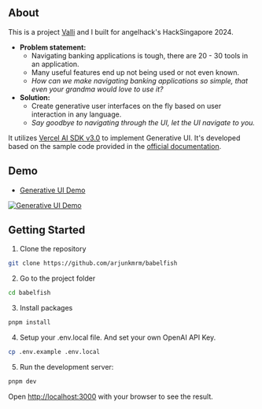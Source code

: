 ## About

This is a project [Valli](https://github.com/vallipichappan) and I built for angelhack's HackSingapore 2024. 
- **Problem statement:** 
    - Navigating banking applications is tough, there are 20 - 30 tools in an application. 
    - Many useful features end up not being used or not even known.
    - *How can we make navigating banking applications so simple, that even your grandma would love to use it?*
- **Solution:** 
    - Create generative user interfaces on the fly based on user interaction in any language. 
    - *Say goodbye to navigating through the UI, let the UI navigate to you.*

It utilizes [Vercel AI SDK v3.0](https://github.com/vercel/ai) to implement Generative UI.
It's developed based on the sample code provided in the [official documentation](https://sdk.vercel.ai/docs/concepts/ai-rsc).

## Demo

- [Generative UI Demo](https://www.youtube.com/watch?v=B_Wksd7MpRg)

[![Generative UI Demo](https://img.youtube.com/vi/B_Wksd7MpRg/0.jpg)](https://www.youtube.com/watch?v=B_Wksd7MpRg)

## Getting Started

1. Clone the repository

```bash
git clone https://github.com/arjunkmrm/babelfish
```

2. Go to the project folder

```bash
cd babelfish
```

3. Install packages

```bash
pnpm install
```

4. Setup your .env.local file. And set your own OpenAI API Key.

```bash
cp .env.example .env.local
```

5. Run the development server:

```bash
pnpm dev
```

Open [http://localhost:3000](http://localhost:3000) with your browser to see the result.




